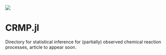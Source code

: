 [![](https://img.shields.io/badge/docs-stable-blue.svg)](https://macorstanje.github.io/CRMP.jl/stable)

# CRMP.jl
Directory for statistical inference for (partially) observed chemical reaction processes, article to appear soon. 
